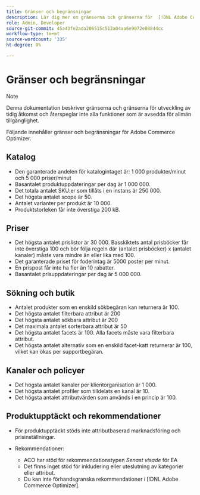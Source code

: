 ```yaml
---
title: Gränser och begränsningar
description: Lär dig mer om gränserna och gränserna för  [!DNL Adobe Commerce Optimizer] så att du kan vara säker på att det uppfyller behoven i din verksamhet.
role: Admin, Developer
source-git-commit: 45a43fe2ada206515c512a04aa6e9072e08844cc
workflow-type: tm+mt
source-wordcount: '335'
ht-degree: 0%

---
```


# Gränser och begränsningar

>[!NOTE]
>
>Denna dokumentation beskriver gränserna och gränserna för utveckling av tidig åtkomst och återspeglar inte alla funktioner som är avsedda för allmän tillgänglighet.

Följande innehåller gränser och begränsningar för Adobe Commerce Optimizer.

## Katalog

- Den garanterade andelen för katalogintaget är: 1 000 produkter/minut och 5 000 priser/minut
- Basantalet produktuppdateringar per dag är 1 000 000.
- Det totala antalet SKU:er som tillåts i en instans är 250 000. 
- Det högsta antalet scope är 50.
- Antalet varianter per produkt är 10 000.
- Produktstorleken får inte överstiga 200 kB.

## Priser

- Det högsta antalet prislistor är 30 000. Basskiktets antal prisböcker får inte överstiga 100 och bör följa regeln där (antalet prisböcker) x (antalet kanaler) måste vara mindre än eller lika med 100.
- Det garanterade priset för foderintag är 5000 poster per minut.
- En prispost får inte ha fler än 10 rabatter.
- Basantalet prisuppdateringar per dag är 5 000 000.

## Sökning och butik

- Antalet produkter som en enskild sökbegäran kan returnera är 100.
- Det högsta antalet filterbara attribut är 200
- Det högsta antalet sökbara attribut är 200
- Det maximala antalet sorterbara attribut är 50
- Det högsta antalet facets är 100. Alla facets måste vara filterbara attribut.
- Det högsta antalet alternativ som en enskild facet-katt returnerar är 100, vilket kan ökas per supportbegäran.

## Kanaler och policyer

- Det högsta antalet kanaler per klientorganisation är 1 000.
- Det högsta antalet profiler som tilldelats en kanal är 10.
- Det högsta antalet attributvärden som används i en princip är 100. 

## Produktupptäckt och rekommendationer

- För produktupptäckt stöds inte attributbaserad marknadsföring och prisinställningar.
- Rekommendationer:

   - ACO har stöd för rekommendationstypen _Senast visade_ för EA
   - Det finns inget stöd för inkludering eller uteslutning av kategorier eller attribut.
   - Du kan inte förhandsgranska rekommendationer i [!DNL Adobe Commerce Optimizer].
